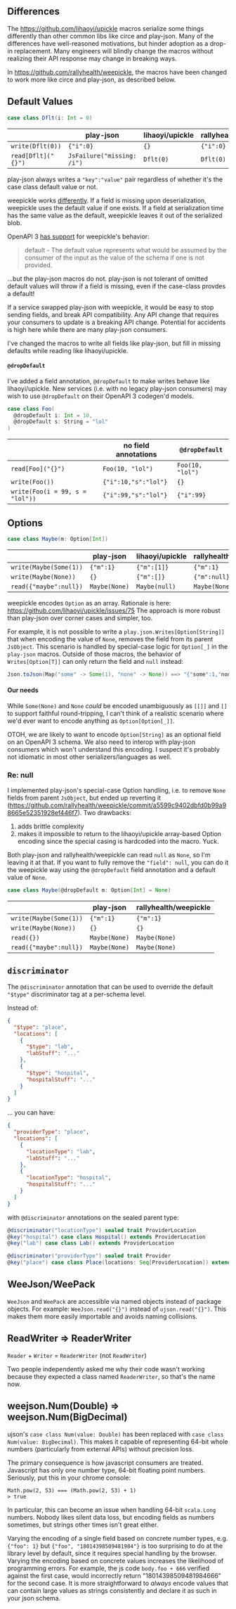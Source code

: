 ## Differences
The https://github.com/lihaoyi/upickle macros serialize some things differently than other common libs like circe and play-json. Many of the differences have  well-reasoned motivations, but hinder adoption as a drop-in replacement. Many engineers will blindly change the macros without realizing their API response may change in breaking ways.

In https://github.com/rallyhealth/weepickle, the macros have been changed to work more like circe and play-json, as described below.

## Default Values

```scala
case class Dflt(i: Int = 0)
```

|                    | play-json                  | lihaoyi/upickle | rallyhealth/weepickle |
|--------------------|----------------------------|-----------------|---------------------|
| `write(Dflt(0))`   | `{"i":0}`                  | `{}`            | `{"i":0}`           |
| `read[Dflt]("{}")` | `JsFailure("missing: /i")` | `Dflt(0)`       | `Dflt(0)`           |

play-json always writes a `"key":"value"` pair regardless of whether it's the case class default value or not.

weepickle works [differently](http://www.lihaoyi.com/upickle/#Defaults). If a field is missing upon deserialization, weepickle uses the default value if one exists. If a field at serialization time has the same value as the default, weepickle leaves it out of the serialized blob.

OpenAPI 3 [has support](https://swagger.io/specification/#schemaObject) for weepickle's behavior:

> default - The default value represents what would be assumed by the consumer of the input as the value of the schema if one is not provided.

...but the play-json macros do not. play-json is not tolerant of omitted default values will throw if a field is missing, even if the case-class provdes a default!

If a service swapped play-json with weepickle, it would be easy to stop sending fields, and break API compatibility. Any API change that requires your consumers to update is a breaking API change.
Potential for accidents is high here while there are many play-json consumers.

I've changed the macros to write all fields like play-json, but fill in missing defaults while reading like lihaoyi/upickle.

#### `@dropDefault`
I've added a field annotation, `@dropDefault` to make writes behave like lihaoyi/upickle.
New services (i.e. with no legacy play-json consumers) may wish to use `@dropDefault` on their OpenAPI 3 codegen'd models.

```scala
case class Foo(
  @dropDefault i: Int = 10,
  @dropDefault s: String = "lol"
)
```

|                                 | no field annotations | `@dropDefault`   |
|---------------------------------|----------------------|------------------|
| `read[Foo]("{}")`               | `Foo(10, "lol")`     | `Foo(10, "lol")` |
| `write(Foo())`                  | `{"i":10,"s":"lol"}` | `{}`             |
| `write(Foo(i = 99, s = "lol"))` | `{"i":99,"s":"lol"}` | `{"i":99}`       |


## Options
```scala
case class Maybe(m: Option[Int])
```

|                        | play-json     | lihaoyi/upickle | rallyhealth/weepickle |
|------------------------|---------------|-----------------|---------------------|
| `write(Maybe(Some(1))` | `{"m":1}`     | `{"m":[1]}`     | `{"m":1}`           |
| `write(Maybe(None))`   | `{}`          | `{"m":[]}`      | `{"m":null}`        |
| `read({"maybe":null})` | `Maybe(None)` | `Maybe(null)`   | `Maybe(None)`       |


weepickle encodes `Option` as an array. Rationale is here: https://github.com/lihaoyi/upickle/issues/75
The approach is more robust than play-json over corner cases and simpler, too.

For example, it is not possible to write a `play.json.Writes[Option[String]]` that when encoding the value of `None`, removes the field from its parent `JsObject`. This scenario is handled by special-case logic for `Option[_]` in the `play-json` macros. Outside of those macros, the behavior of `Writes[Option[T]]` can only return the field and `null` instead:

```scala
Json.toJson(Map("some" -> Some(1), "none" -> None)) ==> "{"some":1,"none":null}"
```

#### Our needs
While `Some(None)` and `None` *could* be encoded unambiguously as `[[]]` and `[]` to support faithful round-tripping, I can't think of a realistic scenario where we'd ever want to encode anything as `Option[Option[_]]`.

OTOH, we are likely to want to encode `Option[String]` as an optional field on an OpenAPI 3 schema.
We also need to interop with play-json consumers which won't understand this encoding.
I suspect it's probably not idiomatic in most other serializers/languages as well.

### Re: null
I implemented play-json's special-case Option handling, i.e. to remove `None` fields from parent `JsObject`, but ended up reverting it (https://github.com/rallyhealth/weepickle/commit/a5599c9402dbfd0b99a98665e52351928ef446f7). Two drawbacks:
1. adds brittle complexity
2. makes it impossible to return to the lihaoyi/upickle array-based Option encoding since the special casing is hardcoded into the macro. Yuck.

Both play-json and rallyhealth/weepickle can read `null` as `None`, so I'm leaving it at that. If you want to fully remove the `"field": null`, you can do it the weepickle way using the `@dropDefault` field annotation and a default value of `None`.

```scala
case class Maybe(@dropDefault m: Option[Int] = None)
```

|                        | play-json     | rallyhealth/weepickle |
|------------------------|---------------|---------------------|
| `write(Maybe(Some(1))` | `{"m":1}`     | `{"m":1}`           |
| `write(Maybe(None))`   | `{}`          | `{}`                |
| `read({})`             | `Maybe(None)` | `Maybe(None)`       |
| `read({"maybe":null})` | `Maybe(None)` | `Maybe(None)`       |

## `discriminator`
The `@discriminator` annotation that can be used to override the default `"$type"` discriminator tag at a per-schema level.

Instead of:
```json
{
  "$type": "place",
  "locations": [
    {
      "$type": "lab",
      "labStuff": "..."
    },
    {
      "$type": "hospital",
      "hospitalStuff": "..."
    }
  ]
}
```

... you can have:
```json
{
  "providerType": "place",
  "locations": [
    {
      "locationType": "lab",
      "labStuff": "..."
    },
    {
      "locationType": "hospital",
      "hospitalStuff": "..."
    }
  ]
}
```

with `@discriminator` annotations on the sealed parent type:
```scala
@discriminator("locationType") sealed trait ProviderLocation
@key("hospital") case class Hospital() extends ProviderLocation
@key("lab") case class Lab() extends ProviderLocation

@discriminator("providerType") sealed trait Provider
@key("place") case class Place(locations: Seq[ProviderLocation]) extends Provider
```

## WeeJson/WeePack
`WeeJson` and `WeePack` are accessible via named objects instead of package objects. For example: `WeeJson.read("{}")` instead of `ujson.read("{}")`. This makes them more easily importable and avoids naming collisions.

## ReadWriter => ReaderWriter
`Reader` + `Writer` = `ReaderWriter` (not `ReadWriter`)

Two people independently asked me why their code wasn't working because they expected a class named `ReaderWriter`, so that's the name now.

## weejson.Num(Double) => weejson.Num(BigDecimal) 
ujson's `case class Num(value: Double)` has been replaced with `case class Num(value: BigDecimal)`. This makes it capable of representing 64-bit whole numbers (particularly from external APIs) without precision loss.

The primary consequence is how javascript consumers are treated. Javascript has only one number type, 64-bit floating point numbers. Seriously, put this in your chrome console:

```
Math.pow(2, 53) === (Math.pow(2, 53) + 1)
> true
```

In particular, this can become an issue when handling 64-bit `scala.Long` numbers. Nobody likes silent data loss, but encoding fields as numbers sometimes, but strings other times isn't great either.

Varying the encoding of a single field based on concrete number types, e.g. `{"foo": 1}` but `{"foo", "18014398509481984"}` is too surprising to do at the library level by default, since it requires special handling by the browser. Varying the encoding based on concrete values increases the likelihood of programming errors. For example, the js code `body.foo + 666` verified against the first case, would incorrectly return "18014398509481984666" for the second case. It is more straightforward to *always* encode values that can contain large values as strings consistently and declare it as such in your json schema.
